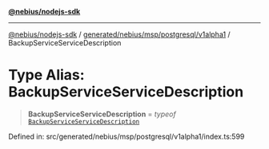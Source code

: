 [**@nebius/nodejs-sdk**](../../../../../../README.md)

***

[@nebius/nodejs-sdk](../../../../../../README.md) / [generated/nebius/msp/postgresql/v1alpha1](../README.md) / BackupServiceServiceDescription

# Type Alias: BackupServiceServiceDescription

> **BackupServiceServiceDescription** = *typeof* [`BackupServiceServiceDescription`](../variables/BackupServiceServiceDescription.md)

Defined in: src/generated/nebius/msp/postgresql/v1alpha1/index.ts:599
